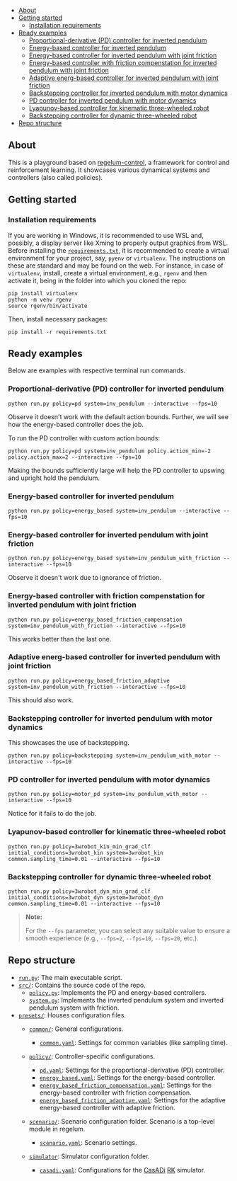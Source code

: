 <!-- TOC start (generated with https://github.com/derlin/bitdowntoc) -->

- [About ](#about)
- [Getting started](#getting-started)
   * [Installation requirements](#installation-requirements)
- [Ready examples](#ready-examples)
   * [Proportional-derivative (PD) controller for inverted pendulum](#proportional-derivative-pd-controller-for-inverted-pendulum)
   * [Energy-based controller for inverted pendulum](#energy-based-controller-for-inverted-pendulum)
   * [Energy-based controller for inverted pendulum with joint friction](#energy-based-controller-for-inverted-pendulum-with-joint-friction)
   * [Energy-based controller with friction compenstation for inverted pendulum with joint friction](#energy-based-controller-with-friction-compenstation-for-inverted-pendulum-with-joint-friction)
   * [Adaptive energ-based controller for inverted pendulum with joint friction](#adaptive-energ-based-controller-for-inverted-pendulum-with-joint-friction)
   * [Backstepping controller for inverted pendulum with motor dynamics](#backstepping-controller-for-inverted-pendulum-with-motor-dynamics)
   * [PD controller for inverted pendulum with motor dynamics](#pd-controller-for-inverted-pendulum-with-motor-dynamics)
   * [Lyapunov-based controller for kinematic three-wheeled robot](#lyapunov-based-controller-for-kinematic-three-wheeled-robot)
   * [Backstepping controller for dynamic three-wheeled robot](#backstepping-controller-for-dynamic-three-wheeled-robot)
- [Repo structure](#repo-structure)

<!-- TOC end -->

<!-- TOC --><a name="about"></a>
## About 

This is a playground based on [regelum-control](https://regelum.aidynamic.io), a framework for control and reinforcement learning.
It showcases various dynamical systems and controllers (also called policies).

<!-- TOC --><a name="getting-started"></a>
## Getting started

<!-- TOC --><a name="installation-requirements"></a>
### Installation requirements

If you are working in Windows, it is recommended to use WSL and, possibly, a display server like Xming to properly output graphics from WSL.
Before installing the [`requirements.txt`](./requirements.txt), it is recommended to create a virtual environment for your project, say, `pyenv` or `virtualenv`. The instructions on these are standard and may be found on the web.
For instance, in case of `virtualenv`, install, create a virtual environment, e.g., `rgenv` and then activate it, being in the folder into which you cloned the repo:

```shell
pip install virtualenv
python -m venv rgenv
source rgenv/bin/activate
```

Then, install necessary packages:

```shell
pip install -r requirements.txt
```
<!-- TOC --><a name="ready-examples"></a>
## Ready examples

Below are examples with respective terminal run commands. 

<!-- TOC --><a name="proportional-derivative-pd-controller-for-inverted-pendulum"></a>
### Proportional-derivative (PD) controller for inverted pendulum

```shell
python run.py policy=pd system=inv_pendulum --interactive --fps=10
```    

Observe it doesn't work with the default action bounds.
Further, we will see how the energy-based controller does the job.

To run the PD controller with custom action bounds:

```shell
python run.py policy=pd system=inv_pendulum policy.action_min=-2 policy.action_max=2 --interactive --fps=10
```  

Making the bounds sufficiently large will help the PD controller to upswing and upright hold the pendulum.

<!-- TOC --><a name="energy-based-controller-for-inverted-pendulum"></a>
### Energy-based controller for inverted pendulum

```shell
python run.py policy=energy_based system=inv_pendulum --interactive --fps=10
```  

<!-- TOC --><a name="energy-based-controller-for-inverted-pendulum-with-joint-friction"></a>
### Energy-based controller for inverted pendulum with joint friction

```shell
python run.py policy=energy_based system=inv_pendulum_with_friction --interactive --fps=10
```  

Observe it doesn't work due to ignorance of friction.

<!-- TOC --><a name="energy-based-controller-with-friction-compenstation-for-inverted-pendulum-with-joint-friction"></a>
### Energy-based controller with friction compenstation for inverted pendulum with joint friction

```shell
python run.py policy=energy_based_friction_compensation system=inv_pendulum_with_friction --interactive --fps=10
```

This works better than the last one.

<!-- TOC --><a name="adaptive-energ-based-controller-for-inverted-pendulum-with-joint-friction"></a>
### Adaptive energ-based controller for inverted pendulum with joint friction

```shell
python run.py policy=energy_based_friction_adaptive system=inv_pendulum_with_friction --interactive --fps=10
```  

This should also work.

<!-- TOC --><a name="backstepping-controller-for-inverted-pendulum-with-motor-dynamics"></a>
### Backstepping controller for inverted pendulum with motor dynamics

This showcases the use of backstepping.

```shell
python run.py policy=backstepping system=inv_pendulum_with_motor --interactive --fps=10 
``` 

<!-- TOC --><a name="pd-controller-for-inverted-pendulum-with-motor-dynamics"></a>
### PD controller for inverted pendulum with motor dynamics

```shell
python run.py policy=motor_pd system=inv_pendulum_with_motor --interactive --fps=10 
```  
Notice for it fails to do the job.

<!-- TOC --><a name="lyapunov-based-controller-for-kinematic-three-wheeled-robot"></a>
### Lyapunov-based controller for kinematic three-wheeled robot

```shell
python run.py policy=3wrobot_kin_min_grad_clf initial_conditions=3wrobot_kin system=3wrobot_kin common.sampling_time=0.01 --interactive --fps=10 
```  

<!-- TOC --><a name="backstepping-controller-for-dynamic-three-wheeled-robot"></a>
### Backstepping controller for dynamic three-wheeled robot

```shell
python run.py policy=3wrobot_dyn_min_grad_clf initial_conditions=3wrobot_dyn system=3wrobot_dyn common.sampling_time=0.01 --interactive --fps=10 
```  

> **Note:**
>
> For the `--fps` parameter, you can select any suitable value to ensure a smooth experience (e.g., `--fps=2`, `--fps=10`, `--fps=20`, etc.).

<!-- TOC --><a name="repo-structure"></a>
## Repo structure

- [`run.py`](./run.py): The main executable script.
- [`src/`](./src/): Contains the source code of the repo.
    - [`policy.py`](./src/policy.py): Implements the PD and energy-based controllers.
    - [`system.py`](./src/system.py): Implements the inverted pendulum system and inverted pendulum system with friction.
- [`presets/`](./presets/): Houses configuration files.
    - [`common/`](./presets/common): General configurations.
        - [`common.yaml`](./presets/common/common.yaml): Settings for common variables (like sampling time).
    - [`policy/`](./presets/policy/): Controller-specific configurations.
        - [`pd.yaml`](./presets/policy/pd.yaml): Settings for the proportional-derivative (PD) controller.
        - [`energy_based.yaml`](./presets/policy/energy_based.yaml): Settings for the energy-based controller.
        - [`energy_based_friction_compensation.yaml`](./presets/policy/energy_based_friction_compensation.yaml): Settings for the energy-based controller with friction compensation.
        - [`energy_based_friction_adaptive.yaml`](./presets/policy/energy_based_friction_adaptive.yaml): Settings for the adaptive energy-based controller with adaptive friction.

    - [`scenario/`](./presets/scenario/): Scenario configuration folder. Scenario is a top-level module in regelum.
        - [`scenario.yaml`](./presets/scenario/scenario.yaml): Scenario settings.
    - [`simulator`](./presets/simulator/): Simulator configuration folder.
        - [`casadi.yaml`](./presets/simulator/casadi.yaml): Configurations for the [CasADi](https://web.casadi.org/) [RK](https://en.wikipedia.org/wiki/Runge%E2%80%93Kutta_methods) simulator.


